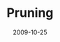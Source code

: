 ---
layout: message
category: message
series: "The Garden"
title: "Pruning"
date: 2009-10-25
audio-description: "Sometimes God will \"prune\" things out of our life - even good things - so that we can bear more fruit over the long-term."
audio: "http://s3.amazonaws.com/crossroadsaudiomessages/Garden3.mp3"
audio-title: "Pruning"
audio-duration: "43&#58;01"
video-description: "Sometimes God will \"prune\" things out of our life - even good things - so that we can bear more fruit over the long-term."
video-title: "Pruning"
video: "https://s3.amazonaws.com/crossroadsvideomessages/Garden3.mp4"
program-description: ""
program: "http://www.crossroads.net/players/media/hq/10_24-25_09Program.pdf"
program-title: "Pruning (Program)"
notes-description: " "
notes: "http://www.crossroads.net/players/media/hq/SN_10_24-25_09.pdf "
notes-title: "Pruning (Study Notes)"
---